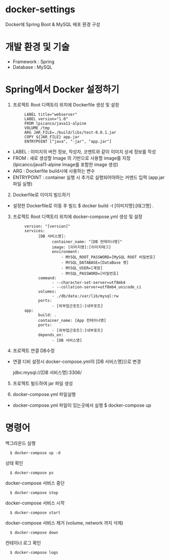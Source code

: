 # docker-settings
Docker에 Spring Boot & MySQL 배포 환경 구성

# 개발 환경 및 기술
- Framework : Spring
- Database : MySQL

# Spring에서 Docker 설정하기
1. 프로젝트 Root 디렉토리 위치에 Dockerfile 생성 및 설정
      
            LABEL title="webserver"
            LABEL version="1.0"
            FROM lpicanco/java11-alpine
            VOLUME /tmp
            ARG JAR_FILE=./build/libs/test-0.0.1.jar
            COPY ${JAR_FILE} app.jar
            ENTRYPOINT ["java", "-jar", "app.jar"]

  - LABEL : 이미지의 버전 정보, 작성자, 코멘트와 같이 이미지 상세 정보를 작성
  - FROM : 새로 생성할 Image 의 기반으로 사용할 image를 지정 (lpicanco/java11-alpine Image를 포함한 image 생성)
  - ARG : Dockerfile build시에 사용하는 변수 
  - ENTRYPOINT : container 실행 시 추가로 실행되어야하는 커멘드 입력 (app.jar 파일 실행)
  
2. Dockerfile로 이미지 빌드하기
  - 설정한 Dockerfile로 이동 후 빌드
  $ docker build -t [이미지명]:[태그명] .
    
3. 프로젝트 Root 디렉토리 위치에 docker-compose.yml 생성 및 설정

            version: "[version]"
            services:
                  [DB 서비스명]:
                        container_name: "[DB 컨테이너명]"
                        image: [이미지명]:[이미지태그]
                        environment:
                            - MYSQL_ROOT_PASSWORD=[MySQL ROOT 비밀번호]
                            - MYSQL_DATABASE=[DataBase 명]
                            - MYSQL_USER=[계정]
                            - MYSQL_PASSWORD=[비밀번호]
                  command:
                        - --character-set-server=utf8mb4
                        - --collation-server=utf8mb4_unicode_ci
                  volumes:
                        - ./db/data:/var/lib/mysql:rw
                  ports:
                        - [외부접근포트]:[내부포트]
            app:
                  build: .
                  container_name: [App 컨테이너명]
                  ports:
                        - [외부접근포트]:[내부포트]
                  depends_on:
                        - [DB 서비스명]

          
4. 프로젝트 연결 DB수정
  - 연결 디비 설정시 docker-compose.yml의 [DB 서비스명]으로 변경
    
      jdbc:mysql://[DB 서비스명]:3306/

5. 프로젝트 빌드하여 jar 파일 생성

6. docker-compose.yml 파일실행
  - docker-compose.yml 파일이 있는곳에서 실행
    $ docker-compose up

# 명령어
백그라운드 실행
  
      $ docker-compose up -d

상태 확인

      $ docker-compose ps

docker-compose 서비스 중단

      $ docker-compose stop

docker-compose 서비스 시작

      $ docker-compose start

docker-compose 서비스 제거 (volume, network 까지 삭제)

      $ docker-compose down

컨테이너 로그 확인

      $ docker-compose logs
  
  
